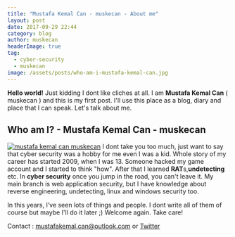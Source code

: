 ```yaml
---
title: "Mustafa Kemal Can - muskecan - About me"
layout: post
date: 2017-09-29 22:44
category: blog
author: muskecan
headerImage: true
tag: 
  - cyber-security
  - muskecan
image: /assets/posts/who-am-i-mustafa-kemal-can.jpg
---
```


**Hello world!** Just kidding I dont like cliches at all. I am **Mustafa Kemal Can** ( muskecan ) and this is my first post. I'll use this place as a blog, diary and place that I can speak. Let's talk about me.

## Who am I? - Mustafa Kemal Can - muskecan

[![mustafa kemal can muskecan](images/who-am-i.jpg "mustafa kemal can muskecan 2")](http://mustafakemalcan.com/wp-content/uploads/2017/09/who-am-i.jpg) I dont take you too much, just want to say that cyber security was a hobby for me even I was a kid. Whole story of my career has started 2009, when I was 13. Someone hacked my game account and I started to think "how". After that I learned **RAT**s,**undetecting** etc. In **cyber security** once you jump in the road, you can't leave it. My main branch is web application security, but I have knowledge about reverse engineering, undetecting, linux and windows security too.

In this years, I’ve seen lots of things and people. I dont write all of them of course but maybe I'll do it later ;) Welcome again. Take care!

Contact : mustafakemal.can@outlook.com or [Twitter](http://twitter.com/muskecan)
